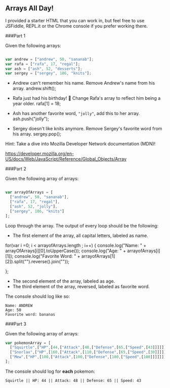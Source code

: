 ## Arrays All Day!

I provided a starter HTML that you can work in, but feel free to use JSFiddle, REPL.it or the Chrome console if you prefer working there.

###Part 1

Given the following arrays:

```javascript

var andrew = ["andrew", 50, "sananab"];
var rafa = ["rafa", 17, "regal"];
var ash = ["ash", 52, "desserts"];
var sergey = ["sergey", 186, "knits"];

```

- Andrew can't remember his name. Remove Andrew's name from his array.
andrew.shift();

- Rafa just had his birthday! :tada: Change Rafa's array to reflect him being a year older.
rafa[1] = 18;

- Ash has another favorite word, `"jolly"`, add this to her array.
ash.push("jolly");

- Sergey doesn't like knits anymore. Remove Sergey's favorite word from his array.
sergey.pop();

Hint: Take a dive into Mozilla Developer Network documentation (MDN)!

https://developer.mozilla.org/en-US/docs/Web/JavaScript/Reference/Global_Objects/Array

###Part 2

Given the following array of arrays:

```js

var arrayOfArrays = [
  ["andrew", 50, "sananab"],
  ["rafa", 17, "regal"],
  ["ash", 52, "jolly"],
  ["sergey", 186, "knits"]
];

```
Loop through the array. The output of every loop should be the following:
- The first element of the array, all capital letters, labeled as name.

for(var i =0; i < arrayofArrays.length ; i++) {
    console.log("Name: " + arrayOfArrays[i][0].toUpperCase());
    console.log("Age: " + arrayofArrays[i][1]);
    console.log("Favorite Word: " + arrayofArrays[1][2]).split("").reverse().join(""));

};



- The second element of the array, labeled as age.
- The third element of the array, reversed, labeled as favorite word.

The console should log like so:

```
Name: ANDREW
Age: 50
Favorite word: bananas

```
###Part 3

Given the following array of arrays:


```js
var pokemonArray = [
  ["Squirtle",["HP",[44,["Attack",[48,["Defense",[65,["Speed",[43]]]]]]]]],
  ["Snorlax",["HP",[160,["Attack",[110,["Defense",[65,["Speed",[30]]]]]]]]],
  ["Mew",["HP",[100,["Attack",[100,["Defense",[100,["Speed",[100]]]]]]]]]
];
```
The console should log for **each** pokemon:

```
Squirtle || HP: 44 || Attack: 48 || Defense: 65 || Speed: 43

```
